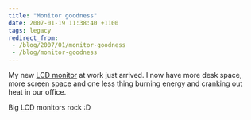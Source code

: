 ```yaml
---
title: "Monitor goodness"
date: 2007-01-19 11:38:40 +1100
tags: legacy
redirect_from:
 - /blog/2007/01/monitor-goodness
 - /blog/monitor-goodness
---
```


My new <a href="http://www.samsung.com/Products/Monitor/DiscontinuedModels/LS19HABKSXAA.asp">LCD monitor</a> at work just arrived. I now have more desk space, more screen space and one less thing burning energy and cranking out heat in our office.



Big LCD monitors rock :D

